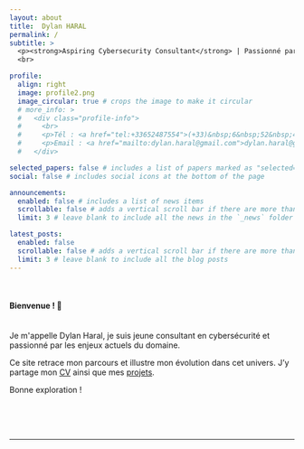 ```yaml
---
layout: about
title:  Dylan HARAL
permalink: /
subtitle: >
  <p><strong>Aspiring Cybersecurity Consultant</strong> | Passionné par l'innovation et la cybersécurité</p>
  <br>

profile:
  align: right
  image: profile2.png
  image_circular: true # crops the image to make it circular
  # more_info: >
  #   <div class="profile-info">
  #     <br>
  #     <p>Tél : <a href="tel:+33652487554">(+33)&nbsp;6&nbsp;52&nbsp;48&nbsp;75&nbsp;54</a></p>
  #     <p>Email : <a href="mailto:dylan.haral@gmail.com">dylan.haral@gmail.com</a></p>
  #   </div>

selected_papers: false # includes a list of papers marked as "selected={true}"
social: false # includes social icons at the bottom of the page

announcements:
  enabled: false # includes a list of news items
  scrollable: false # adds a vertical scroll bar if there are more than 3 news items
  limit: 3 # leave blank to include all the news in the `_news` folder

latest_posts:
  enabled: false
  scrollable: false # adds a vertical scroll bar if there are more than 3 new posts items
  limit: 3 # leave blank to include all the blog posts
---
```


<br>

<h4>Bienvenue ! 👋</h4>
<br>
Je m'appelle Dylan Haral, je suis jeune consultant en cybersécurité et passionné par les enjeux actuels du domaine.

Ce site retrace mon parcours et illustre mon évolution dans cet univers. J’y partage mon <a href="{{ '/cv' | relative_url }}">CV</a> ainsi que mes <a href="{{ '/projets' | relative_url }}">projets</a>.

Bonne exploration !

<br>
<br>
<br>

---